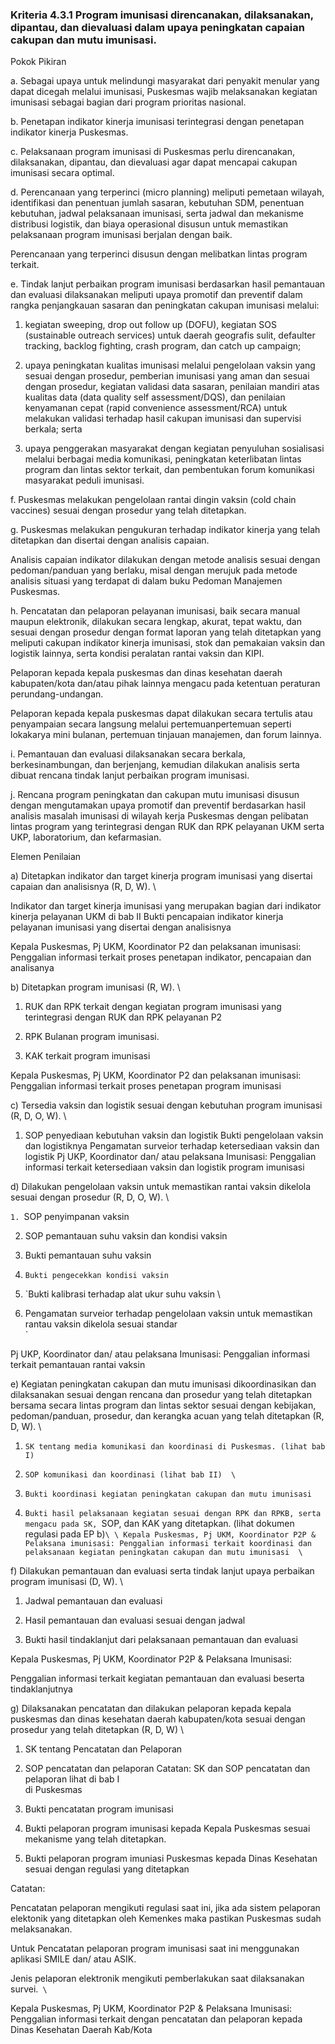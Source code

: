 
### Kriteria 4.3.1 Program  imunisasi  direncanakan, dilaksanakan, dipantau, dan dievaluasi dalam upaya peningkatan capaian cakupan dan mutu imunisasi. 



Pokok Pikiran 

a. Sebagai upaya untuk melindungi masyarakat dari penyakit menular yang dapat dicegah melalui imunisasi, Puskesmas wajib melaksanakan kegiatan imunisasi sebagai bagian dari program prioritas nasional. 

b. Penetapan indikator kinerja imunisasi terintegrasi dengan penetapan indikator kinerja Puskesmas. 

c. Pelaksanaan program imunisasi di Puskesmas perlu direncanakan, dilaksanakan, dipantau, dan dievaluasi agar dapat mencapai cakupan imunisasi secara optimal. 

d. Perencanaan yang terperinci (micro planning) meliputi pemetaan wilayah, identifikasi dan penentuan jumlah sasaran, kebutuhan SDM, penentuan kebutuhan, jadwal pelaksanaan imunisasi, serta jadwal dan mekanisme distribusi logistik, dan biaya operasional disusun untuk memastikan pelaksanaan program imunisasi berjalan dengan baik. 

Perencanaan yang terperinci disusun dengan melibatkan lintas program terkait. 

e. Tindak lanjut perbaikan program imunisasi berdasarkan hasil pemantauan dan evaluasi dilaksanakan meliputi upaya promotif dan preventif dalam rangka penjangkauan sasaran dan peningkatan cakupan imunisasi melalui: 

1. kegiatan sweeping, drop out follow up (DOFU), kegiatan SOS (sustainable outreach services) untuk daerah geografis sulit, defaulter tracking, backlog fighting, crash program, dan catch up campaign; 

2. upaya peningkatan kualitas imunisasi melalui pengelolaan vaksin yang sesuai dengan prosedur, pemberian imunisasi yang aman dan sesuai dengan prosedur, kegiatan validasi data sasaran, penilaian mandiri atas kualitas data (data quality self assessment/DQS), dan penilaian kenyamanan cepat (rapid convenience assessment/RCA) untuk melakukan validasi terhadap hasil cakupan imunisasi dan supervisi berkala; serta 

3. upaya penggerakan masyarakat dengan kegiatan penyuluhan sosialisasi melalui berbagai media komunikasi, peningkatan keterlibatan lintas program dan lintas sektor terkait, dan pembentukan forum komunikasi masyarakat peduli imunisasi. 

f. Puskesmas  melakukan  pengelolaan  rantai  dingin  vaksin (cold chain vaccines) sesuai dengan prosedur yang telah ditetapkan. 

g. Puskesmas melakukan pengukuran terhadap indikator kinerja yang telah ditetapkan dan disertai dengan analisis capaian. 

Analisis capaian indikator dilakukan dengan metode        analisis sesuai dengan pedoman/panduan yang berlaku, misal dengan merujuk pada  metode  analisis situasi  yang  terdapat di dalam buku Pedoman Manajemen Puskesmas. 

h. Pencatatan dan pelaporan pelayanan imunisasi, baik secara manual maupun elektronik, dilakukan secara lengkap, akurat, tepat waktu, dan sesuai dengan prosedur dengan format laporan yang telah ditetapkan yang meliputi cakupan indikator kinerja imunisasi, stok dan pemakaian vaksin dan logistik lainnya, serta kondisi peralatan rantai vaksin dan KIPI. 

Pelaporan kepada kepala puskesmas dan dinas kesehatan daerah kabupaten/kota dan/atau pihak  lainnya  mengacu pada ketentuan peraturan perundang-undangan. 

Pelaporan kepada kepala puskesmas dapat dilakukan secara tertulis atau penyampaian secara langsung melalui pertemuanpertemuan seperti lokakarya mini bulanan, pertemuan tinjauan manajemen, dan forum lainnya. 

i. Pemantauan dan evaluasi dilaksanakan  secara  berkala, berkesinambungan, dan berjenjang, kemudian dilakukan analisis serta dibuat rencana tindak lanjut perbaikan program imunisasi. 

j. Rencana program peningkatan dan cakupan mutu imunisasi disusun dengan mengutamakan upaya promotif dan preventif berdasarkan hasil analisis masalah imunisasi di wilayah kerja Puskesmas dengan pelibatan lintas program yang terintegrasi dengan RUK dan RPK pelayanan UKM serta UKP, laboratorium, dan kefarmasian. 
 	 

Elemen Penilaian 




 a)  Ditetapkan indikator dan target kinerja program imunisasi yang disertai capaian dan analisisnya (R, D, W).  \




Indikator dan target kinerja imunisasi yang merupakan bagian dari indikator kinerja pelayanan UKM di bab II 
Bukti pencapaian indikator kinerja pelayanan imunisasi yang disertai dengan analisisnya 
 
Kepala Puskesmas, Pj UKM, Koordinator P2 dan pelaksanan imunisasi: Penggalian informasi terkait proses penetapan indikator, pencapaian dan analisanya 
 




 b) Ditetapkan program imunisasi (R, W).  \




1. RUK dan RPK terkait dengan kegiatan program imunisasi yang terintegrasi dengan RUK dan RPK pelayanan P2 

2. RPK Bulanan program imunisasi. 

4. KAK terkait program imunisasi 
 
 
Kepala Puskesmas, Pj UKM, Koordinator P2 dan pelaksanan imunisasi: Penggalian informasi terkait proses penetapan program imunisasi 
 




 c) Tersedia vaksin dan logistik sesuai dengan kebutuhan program imunisasi (R, D, O, W).  \




1. SOP penyediaan kebutuhan vaksin dan logistik 
Bukti pengelolaan vaksin dan logistiknya 
Pengamatan surveior terhadap ketersediaan vaksin dan logistik 
Pj UKP, Koordinator dan/ atau pelaksana 
Imunisasi: Penggalian informasi terkait ketersediaan vaksin dan logistik program imunisasi 
 




 d) Dilakukan pengelolaan vaksin untuk memastikan rantai vaksin dikelola sesuai dengan prosedur (R, D, O, W).  \


`1. `SOP penyimpanan vaksin





2. SOP pemantauan suhu vaksin dan kondisi vaksin

1. Bukti pemantauan suhu vaksin 



2. `Bukti pengecekkan kondisi vaksin `

3. `Bukti kalibrasi terhadap alat ukur suhu vaksin  \
4. Pengamatan surveior terhadap pengelolaan vaksin untuk memastikan rantau vaksin dikelola sesuai standar  \
`



Pj UKP, Koordinator dan/ atau pelaksana Imunisasi: Penggalian informasi terkait pemantauan rantai vaksin 




 e) Kegiatan peningkatan cakupan dan mutu imunisasi dikoordinasikan dan dilaksanakan sesuai dengan rencana dan prosedur yang telah ditetapkan bersama secara lintas program dan lintas sektor sesuai dengan kebijakan, pedoman/panduan, prosedur, dan kerangka acuan yang telah ditetapkan (R, D, W). \


1. `SK tentang media komunikasi dan koordinasi di Puskesmas. (lihat bab I) `

2. `SOP komunikasi dan koordinasi (lihat bab II)  \
`

1. `Bukti koordinasi kegiatan peningkatan cakupan dan mutu imunisasi `

2. `Bukti hasil pelaksanaan kegiatan sesuai dengan RPK dan RPKB, serta mengacu pada SK, `SOP, dan KAK yang ditetapkan. (lihat dokumen regulasi pada EP b)` \
  \
Kepala Puskesmas, Pj UKM, Koordinator P2P & Pelaksana imunisasi: Penggalian informasi terkait koordinasi dan pelaksanaan kegiatan peningkatan cakupan dan mutu imunisasi  \
`


 f) Dilakukan pemantauan dan evaluasi serta tindak lanjut upaya perbaikan program imunisasi (D, W).  \




1. Jadwal pemantauan dan evaluasi 


2. Hasil pemantauan dan evaluasi sesuai dengan jadwal 


3. Bukti hasil tindaklanjut dari pelaksanaan pemantauan dan evaluasi 
 
Kepala Puskesmas, Pj UKM, Koordinator 
P2P & Pelaksana Imunisasi: 


Penggalian informasi terkait kegiatan pemantauan dan evaluasi beserta tindaklanjutnya 




 g) Dilaksanakan pencatatan dan dilakukan pelaporan kepada kepala puskesmas dan dinas kesehatan daerah kabupaten/kota sesuai dengan prosedur yang telah ditetapkan (R, D, W) \




1. SK tentang Pencatatan dan Pelaporan



2. SOP pencatatan dan pelaporan Catatan: SK dan SOP pencatatan dan pelaporan lihat di bab I  \
di Puskesmas



1. Bukti pencatatan program imunisasi 



2. Bukti pelaporan program imunisasi kepada Kepala Puskesmas sesuai mekanisme yang telah ditetapkan. 

3. Bukti pelaporan program imuniasi Puskesmas kepada Dinas Kesehatan sesuai dengan regulasi yang ditetapkan 

 

Catatan: 

Pencatatan pelaporan mengikuti regulasi saat ini, jika ada sistem pelaporan elektonik yang ditetapkan oleh Kemenkes maka pastikan Puskesmas sudah melaksanakan. 

 

Untuk Pencatatan pelaporan program imunisasi saat ini menggunakan aplikasi SMILE dan/ atau ASIK. 

 

Jenis pelaporan elektronik mengikuti pemberlakukan saat dilaksanakan survei.`  \
`



Kepala Puskesmas, Pj UKM, Koordinator P2P & Pelaksana Imunisasi: Penggalian informasi terkait dengan pencatatan dan pelaporan kepada Dinas Kesehatan Daerah Kab/Kota 

 
 
 
 
 	 






